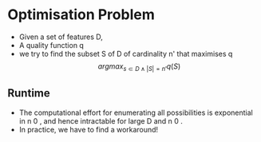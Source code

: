 # Optimisation Problem
- Given a set of features D, 
- A quality function q
- we try to find the subset S of D of cardinality n' that maximises q
$$argmax_{s\subset D\wedge|S|=n'}q(S)$$
## Runtime
- The computational effort for enumerating all possibilities is exponential in n 0 , and hence intractable for large D and n 0 . 
- In practice, we have to find a workaround!
